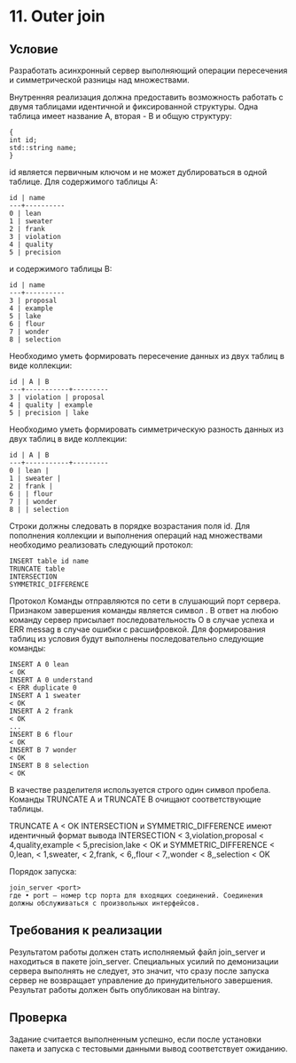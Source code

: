 # 11. Outer join


## Условие
Разработать асинхронный сервер выполняющий операции пересечения и симметрической разницы над множествами.

Внутренняя реализация должна предоставить возможность работать с двумя таблицами идентичной и фиксированной структуры. Одна таблица имеет название A, вторая - B и общую структуру:


```
{
int id;
std::string name;
}
```
id является первичным ключом и не может дублироваться в одной таблице.
Для содержимого таблицы A:

```
id | name
---+----------
0 | lean
1 | sweater
2 | frank
3 | violation
4 | quality
5 | precision
```
и содержимого таблицы B:


```
id | name
---+----------
3 | proposal
4 | example
5 | lake
6 | flour
7 | wonder
8 | selection
```
Необходимо уметь формировать пересечение данных из двух таблиц в виде коллекции:


```
id | A | B
---+-----------+---------
3 | violation | proposal
4 | quality | example
5 | precision | lake
```
Необходимо уметь формировать симметрическую разность данных из двух таблиц в виде коллекции:


```
id | A | B
---+-----------+---------
0 | lean |
1 | sweater |
2 | frank |
6 | | flour
7 | | wonder
8 | | selection
```
Строки должны следовать в порядке возрастания поля id. Для пополнения коллекции и выполнения операций над множествами необходимо реализовать следующий протокол:


```
INSERT table id name
TRUNCATE table
INTERSECTION
SYMMETRIC_DIFFERENCE
```

Протокол
Команды отправляются по сети в слушающий порт сервера. Признаком завершения команды является символ
. В ответ на любою команду сервер присылает последовательность O
в случае успеха и ERR messag
в случае ошибки с расшифровкой. Для формирования таблиц из условия будут выполнены последовательно следующие команды:


```
INSERT A 0 lean
< OK
INSERT A 0 understand
< ERR duplicate 0
INSERT A 1 sweater
< OK
INSERT A 2 frank
< OK
...
INSERT B 6 flour
< OK
INSERT B 7 wonder
< OK
INSERT B 8 selection
< OK
```
В качестве разделителя используется строго один символ пробела. Команды TRUNCATE A и TRUNCATE B очищают соответствующие таблицы.



TRUNCATE A
< OK
INTERSECTION и SYMMETRIC_DIFFERENCE имеют идентичный формат вывода
INTERSECTION
< 3,violation,proposal
< 4,quality,example
< 5,precision,lake
< OK
и
SYMMETRIC_DIFFERENCE
< 0,lean,
< 1,sweater,
< 2,frank,
< 6,,flour
< 7,,wonder
< 8,,selection
< OK


Порядок запуска:

```
join_server <port>
где • port – номер tcp порта для входящих соединений. Соединения должны обслуживаться с произвольных интерфейсов.
```


## Требования к реализации
Результатом работы должен стать исполняемый файл join_server и находиться в пакете join_server. Специальных усилий по демонизации сервера выполнять не следует, это значит, что сразу после запуска сервер не возвращает управление до принудительного завершения. Результат работы должен быть опубликован на bintray.



## Проверка
Задание считается выполненным успешно, если после установки пакета и запуска с тестовыми данными вывод соответствует ожиданию.